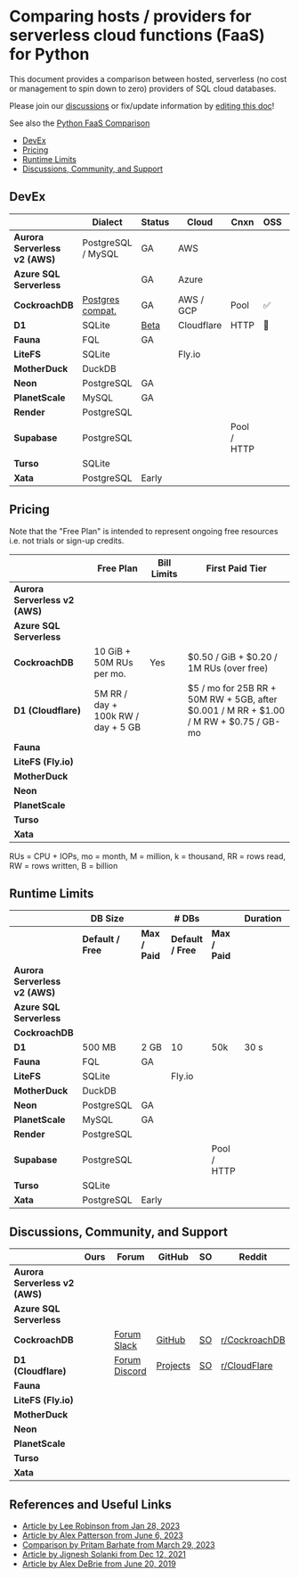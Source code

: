 # Comparing hosts / providers for serverless cloud functions (FaaS) for Python

This document provides a comparison between hosted, serverless (no cost or management to spin down to zero) providers of SQL cloud databases.

Please join our [discussions](https://github.com/hbmartin/comparison-serverless-cloud-sql-databases/discussions) or fix/update information by [editing this doc](https://github.com/hbmartin/comparison-serverless-cloud-sql-databases/edit/main/README.md)!

See also the [Python FaaS Comparison](https://github.com/hbmartin/comparison-hosts-serverless-cloud-function-faas-for-python)

- [DevEx](#devex)
- [Pricing](#pricing)
- [Runtime Limits](#runtime-limits)
- [Discussions, Community, and Support](#discussions-community-and-support)

## DevEx

|                                       | Dialect | Status    | Cloud | Cnxn | OSS | Examples         | Docs |
| ------------------------------------- | -------------- | --------- | ------------------------------- | ---- | ------------------------------------- | ------------------------------------- | ------------------------------------- |
| **Aurora Serverless v2 (AWS)** | PostgreSQL / MySQL | GA | AWS |  |  |      |      |
| **Azure SQL Serverless** |  | GA | Azure |  |  | | |
| **CockroachDB** | [Postgres compat.](https://www.cockroachlabs.com/docs/stable/postgresql-compatibility) | GA | AWS / GCP | Pool | ✅ | [Link](https://www.cockroachlabs.com/docs/stable/example-apps) | 🚀 |
| **D1**        | SQLite           | [Beta](https://blog.cloudflare.com/d1-open-beta-is-here/) | Cloudflare | HTTP | 🚫 | [Link](https://developers.cloudflare.com/d1/get-started/) | 🚀 |
| **Fauna** | FQL | GA | | | | | |
| **LiteFS**        | SQLite           |        | Fly.io |  |  |      |      |
| **MotherDuck**             | DuckDB           |        |        |        |        |      |      |
| **Neon**                   | PostgreSQL | GA |        |        |        |      |      |
| **PlanetScale** | MySQL | GA |        |        |        |      |  |
| **Render** | PostgreSQL | | | | | | |
| **Supabase** | PostgreSQL | | | Pool / HTTP | | | |
| **Turso**                  | SQLite           |        |        |        |        |      |      |
| **Xata**                   | PostgreSQL | Early |        |        |        |      |      |

## Pricing

Note that the "Free Plan" is intended to represent ongoing free resources i.e. not trials or sign-up credits.

|                                | **Free Plan**                      | Bill Limits | **First Paid Tier**                                          |
| ------------------------------ | ---------------------------------- | ----------- | ------------------------------------------------------------ |
| **Aurora Serverless v2 (AWS)** |                                    |             |                                                              |
| **Azure SQL Serverless**       |                                    |             |                                                              |
| **CockroachDB**                | 10 GiB + 50M RUs per mo.           | Yes         | $0.50 / GiB + $0.20 / 1M RUs (over free)                     |
| **D1 (Cloudflare)**            | 5M RR / day + 100k RW / day + 5 GB |             | $5 / mo for 25B RR + 50M RW + 5GB, after $0.001 / M RR + $1.00 / M RW + $0.75 / GB-mo |
| **Fauna**                      |                                    |             |                                                              |
| **LiteFS (Fly.io)**            |                                    |             |                                                              |
| **MotherDuck**                 |                                    |             |                                                              |
| **Neon**                       |                                    |             |                                                              |
| **PlanetScale**                |                                    |             |                                                              |
| **Turso**                      |                                    |             |                                                              |
| **Xata**                       |                                    |             |                                                              |

RUs = CPU + IOPs, mo = month, M = million, k = thousand, RR = rows read, RW = rows written, B = billion

## Runtime Limits

|                                | DB Size            |                | # DBs              |                | Duration | Examples                                                  | Docs |
| ------------------------------ | ------------------ | -------------- | ------------------ | -------------- | -------- | --------------------------------------------------------- | ---- |
|                                | **Default / Free** | **Max / Paid** | **Default / Free** | **Max / Paid** |          |                                                           |      |
| **Aurora Serverless v2 (AWS)** |                    |                |                    |                |          |                                                           |      |
| **Azure SQL Serverless**       |                    |                |                    |                |          |                                                           |      |
| **CockroachDB**                |                    |                |                    |                |          |                                                           |      |
| **D1**                         | 500 MB             | 2 GB           | 10                 | 50k            | 30 s     | [Link](https://developers.cloudflare.com/d1/get-started/) | 🚀    |
| **Fauna**                      | FQL                | GA             |                    |                |          |                                                           |      |
| **LiteFS**                     | SQLite             |                | Fly.io             |                |          |                                                           |      |
| **MotherDuck**                 | DuckDB             |                |                    |                |          |                                                           |      |
| **Neon**                       | PostgreSQL         | GA             |                    |                |          |                                                           |      |
| **PlanetScale**                | MySQL              | GA             |                    |                |          |                                                           |      |
| **Render**                     | PostgreSQL         |                |                    |                |          |                                                           |      |
| **Supabase**                   | PostgreSQL         |                |                    | Pool / HTTP    |          |                                                           |      |
| **Turso**                      | SQLite             |                |                    |                |          |                                                           |      |
| **Xata**                       | PostgreSQL         | Early          |                    |                |          |                                                           |      |

## Discussions, Community, and Support

|                                | Ours | Forum                                                        | GitHub                                                       | SO                                                           | Reddit                                                 |
| ------------------------------ | ---- | ------------------------------------------------------------ | ------------------------------------------------------------ | ------------------------------------------------------------ | ------------------------------------------------------ |
| **Aurora Serverless v2 (AWS)** |      |                                                              |                                                              |                                                              |                                                        |
| **Azure SQL Serverless**       |      |                                                              |                                                              |                                                              |                                                        |
| **CockroachDB**                |      | [Forum](https://forum.cockroachlabs.com/) [Slack](https://cockroa.ch/slack) | [GitHub](https://github.com/cockroachdb/cockroach)           | [SO](https://stackoverflow.com/questions/tagged/cockroachdb) | [r/CockroachDB](https://www.reddit.com/r/CockroachDB/) |
| **D1 (Cloudflare)**            |      | [Forum](https://community.cloudflare.com/) [Discord](https://discord.com/invite/cloudflaredev) | [Projects](https://developers.cloudflare.com/d1/reference/community-projects/) | [SO](https://stackoverflow.com/questions/tagged/cloudflare-workers) | [r/CloudFlare](https://www.reddit.com/r/CloudFlare/)   |
| **Fauna**                      |      |                                                              |                                                              |                                                              |                                                        |
| **LiteFS (Fly.io)**            |      |                                                              |                                                              |                                                              |                                                        |
| **MotherDuck**                 |      |                                                              |                                                              |                                                              |                                                        |
| **Neon**                       |      |                                                              |                                                              |                                                              |                                                        |
| **PlanetScale**                |      |                                                              |                                                              |                                                              |                                                        |
| **Turso**                      |      |                                                              |                                                              |                                                              |                                                        |
| **Xata**                       |      |                                                              |                                                              |                                                              |                                                        |

## References and Useful Links

- [Article by Lee Robinson from Jan 28, 2023](https://leerob.substack.com/p/databases-serverless-edge)
- [Article by Alex Patterson from June 6, 2023](https://codingcat.dev/post/2023-databases-for-serverless)
- [Comparison by Pritam Barhate from March 29, 2023](https://mobisoftinfotech.com/resources/blog/serverless-database/)
- [Article by Jignesh Solanki from Dec 12, 2021](https://www.simform.com/blog/serverless-databases/)
- [Article by Alex DeBrie from June 20, 2019](https://www.serverless.com/blog/choosing-a-database-with-serverless)
